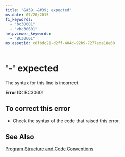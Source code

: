 ```yaml
---
title: "&#39;-&#39; expected"
ms.date: 07/20/2015
f1_keywords: 
  - "bc30601"
  - "vbc30601"
helpviewer_keywords: 
  - "BC30601"
ms.assetid: c8fbdc21-d2ff-404d-92b9-7277ade18e60
---
```

# &#39;-&#39; expected
The syntax for this line is incorrect.  
  
 **Error ID:** BC30601  
  
## To correct this error  
  
- Check the syntax of the code that raised this error.  
  
## See Also  
 [Program Structure and Code Conventions](../../visual-basic/programming-guide/program-structure/program-structure-and-code-conventions.md)
